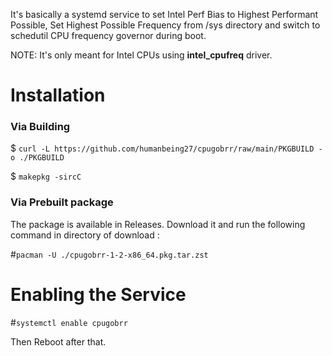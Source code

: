 It's basically a systemd service to set Intel Perf Bias to Highest Performant Possible, Set Highest Possible Frequency from /sys directory and switch to schedutil CPU frequency governor during boot.

NOTE: It's only meant for Intel CPUs using **intel_cpufreq** driver.
# Installation
### Via Building
$ ``` curl -L https://github.com/humanbeing27/cpugobrr/raw/main/PKGBUILD -o ./PKGBUILD ```

$ ``` makepkg -sircC ```
### Via Prebuilt package
The package is available in Releases. Download it and run the following command in directory of download :

#```pacman -U ./cpugobrr-1-2-x86_64.pkg.tar.zst ```
# Enabling the Service
#``` systemctl enable cpugobrr ```

Then Reboot after that.
